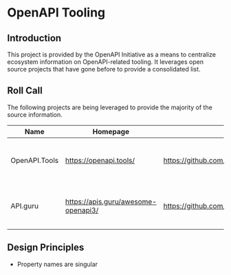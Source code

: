 # OpenAPI Tooling

## Introduction

This project is provided by the OpenAPI Initiative as a means to centralize ecosystem information on OpenAPI-related tooling. It leverages open source projects that have gone before to provide a consolidated list.

## Roll Call

The following projects are being leveraged to provide the majority of the source information.


| Name | Homepage | Repository | Description |
| ---- | -------- | ---------- | ----------- |
| OpenAPI.Tools | https://openapi.tools/ | https://github.com/apisyouwonthate/openapi.tools | APIs Your Won't Hate efforts to create uber list of tooling |
| API.guru | https://apis.guru/awesome-openapi3/ | https://github.com/apis-guru/awesome-openapi3 | Repository/site based on tagged repositories in Github |


## Design Principles

* Property names are singular
